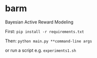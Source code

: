 # barm
Bayesian Active Reward Modeling

First: ```pip install -r requirements.txt```

Then:
```python main.py **command-line args```

or run a script e.g. ```experiments1.sh```
